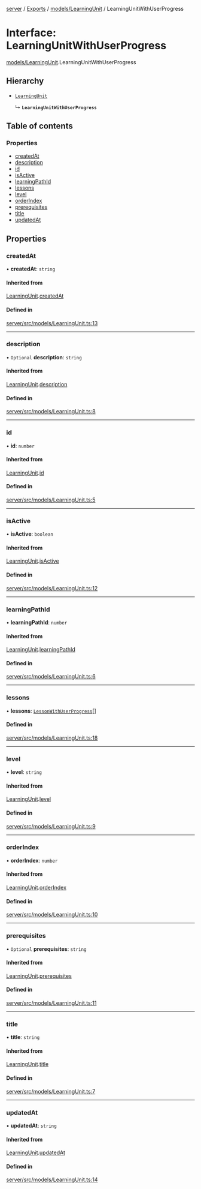 [server](../README.md) / [Exports](../modules.md) / [models/LearningUnit](../modules/models_LearningUnit.md) / LearningUnitWithUserProgress

# Interface: LearningUnitWithUserProgress

[models/LearningUnit](../modules/models_LearningUnit.md).LearningUnitWithUserProgress

## Hierarchy

- [`LearningUnit`](models_LearningUnit.LearningUnit.md)

  ↳ **`LearningUnitWithUserProgress`**

## Table of contents

### Properties

- [createdAt](models_LearningUnit.LearningUnitWithUserProgress.md#createdat)
- [description](models_LearningUnit.LearningUnitWithUserProgress.md#description)
- [id](models_LearningUnit.LearningUnitWithUserProgress.md#id)
- [isActive](models_LearningUnit.LearningUnitWithUserProgress.md#isactive)
- [learningPathId](models_LearningUnit.LearningUnitWithUserProgress.md#learningpathid)
- [lessons](models_LearningUnit.LearningUnitWithUserProgress.md#lessons)
- [level](models_LearningUnit.LearningUnitWithUserProgress.md#level)
- [orderIndex](models_LearningUnit.LearningUnitWithUserProgress.md#orderindex)
- [prerequisites](models_LearningUnit.LearningUnitWithUserProgress.md#prerequisites)
- [title](models_LearningUnit.LearningUnitWithUserProgress.md#title)
- [updatedAt](models_LearningUnit.LearningUnitWithUserProgress.md#updatedat)

## Properties

### createdAt

• **createdAt**: `string`

#### Inherited from

[LearningUnit](models_LearningUnit.LearningUnit.md).[createdAt](models_LearningUnit.LearningUnit.md#createdat)

#### Defined in

[server/src/models/LearningUnit.ts:13](https://github.com/niklas-joh/french-learning-platform/blob/df287cd90d2fc20ebbe1da4bb7d2c97b195a5de7/server/src/models/LearningUnit.ts#L13)

___

### description

• `Optional` **description**: `string`

#### Inherited from

[LearningUnit](models_LearningUnit.LearningUnit.md).[description](models_LearningUnit.LearningUnit.md#description)

#### Defined in

[server/src/models/LearningUnit.ts:8](https://github.com/niklas-joh/french-learning-platform/blob/df287cd90d2fc20ebbe1da4bb7d2c97b195a5de7/server/src/models/LearningUnit.ts#L8)

___

### id

• **id**: `number`

#### Inherited from

[LearningUnit](models_LearningUnit.LearningUnit.md).[id](models_LearningUnit.LearningUnit.md#id)

#### Defined in

[server/src/models/LearningUnit.ts:5](https://github.com/niklas-joh/french-learning-platform/blob/df287cd90d2fc20ebbe1da4bb7d2c97b195a5de7/server/src/models/LearningUnit.ts#L5)

___

### isActive

• **isActive**: `boolean`

#### Inherited from

[LearningUnit](models_LearningUnit.LearningUnit.md).[isActive](models_LearningUnit.LearningUnit.md#isactive)

#### Defined in

[server/src/models/LearningUnit.ts:12](https://github.com/niklas-joh/french-learning-platform/blob/df287cd90d2fc20ebbe1da4bb7d2c97b195a5de7/server/src/models/LearningUnit.ts#L12)

___

### learningPathId

• **learningPathId**: `number`

#### Inherited from

[LearningUnit](models_LearningUnit.LearningUnit.md).[learningPathId](models_LearningUnit.LearningUnit.md#learningpathid)

#### Defined in

[server/src/models/LearningUnit.ts:6](https://github.com/niklas-joh/french-learning-platform/blob/df287cd90d2fc20ebbe1da4bb7d2c97b195a5de7/server/src/models/LearningUnit.ts#L6)

___

### lessons

• **lessons**: [`LessonWithUserProgress`](models_Lesson.LessonWithUserProgress.md)[]

#### Defined in

[server/src/models/LearningUnit.ts:18](https://github.com/niklas-joh/french-learning-platform/blob/df287cd90d2fc20ebbe1da4bb7d2c97b195a5de7/server/src/models/LearningUnit.ts#L18)

___

### level

• **level**: `string`

#### Inherited from

[LearningUnit](models_LearningUnit.LearningUnit.md).[level](models_LearningUnit.LearningUnit.md#level)

#### Defined in

[server/src/models/LearningUnit.ts:9](https://github.com/niklas-joh/french-learning-platform/blob/df287cd90d2fc20ebbe1da4bb7d2c97b195a5de7/server/src/models/LearningUnit.ts#L9)

___

### orderIndex

• **orderIndex**: `number`

#### Inherited from

[LearningUnit](models_LearningUnit.LearningUnit.md).[orderIndex](models_LearningUnit.LearningUnit.md#orderindex)

#### Defined in

[server/src/models/LearningUnit.ts:10](https://github.com/niklas-joh/french-learning-platform/blob/df287cd90d2fc20ebbe1da4bb7d2c97b195a5de7/server/src/models/LearningUnit.ts#L10)

___

### prerequisites

• `Optional` **prerequisites**: `string`

#### Inherited from

[LearningUnit](models_LearningUnit.LearningUnit.md).[prerequisites](models_LearningUnit.LearningUnit.md#prerequisites)

#### Defined in

[server/src/models/LearningUnit.ts:11](https://github.com/niklas-joh/french-learning-platform/blob/df287cd90d2fc20ebbe1da4bb7d2c97b195a5de7/server/src/models/LearningUnit.ts#L11)

___

### title

• **title**: `string`

#### Inherited from

[LearningUnit](models_LearningUnit.LearningUnit.md).[title](models_LearningUnit.LearningUnit.md#title)

#### Defined in

[server/src/models/LearningUnit.ts:7](https://github.com/niklas-joh/french-learning-platform/blob/df287cd90d2fc20ebbe1da4bb7d2c97b195a5de7/server/src/models/LearningUnit.ts#L7)

___

### updatedAt

• **updatedAt**: `string`

#### Inherited from

[LearningUnit](models_LearningUnit.LearningUnit.md).[updatedAt](models_LearningUnit.LearningUnit.md#updatedat)

#### Defined in

[server/src/models/LearningUnit.ts:14](https://github.com/niklas-joh/french-learning-platform/blob/df287cd90d2fc20ebbe1da4bb7d2c97b195a5de7/server/src/models/LearningUnit.ts#L14)

